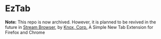 # EzTab
**Note:** This repo is now archived. However, it is planned to be revived in the future in [Stream Browser](https://github.com/KnoxDevTeam/StreamBrowser), by [Knox, Corp.](https://github.com/KnoxDevTeam)
A Simple New Tab Extension for Firefox and Chrome
